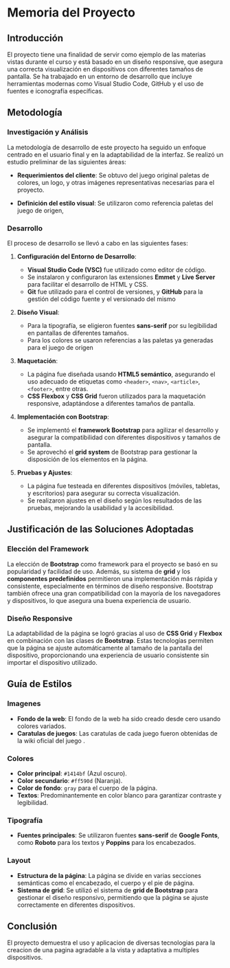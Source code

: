 # Memoria del Proyecto

## Introducción

El proyecto tiene una finalidad de servir como ejemplo de las materias vistas durante el curso y está basado en un diseño responsive, que asegura una correcta visualización en dispositivos con diferentes tamaños de pantalla. Se ha trabajado en un entorno de desarrollo que incluye herramientas modernas como Visual Studio Code, GitHub y el uso de fuentes e iconografía específicas.

## Metodología

### Investigación y Análisis

La metodología de desarrollo de este proyecto ha seguido un enfoque centrado en el usuario final y en la adaptabilidad de la interfaz. Se realizó un estudio preliminar de las siguientes áreas:
  
- **Requerimientos del cliente**: Se obtuvo del juego original paletas de colores, un logo, y otras imágenes representativas necesarias para el proyecto.

- **Definición del estilo visual**: Se utilizaron como referencia paletas del juego de origen,

### Desarrollo

El proceso de desarrollo se llevó a cabo en las siguientes fases:

1. **Configuración del Entorno de Desarrollo**:
   - **Visual Studio Code (VSC)** fue utilizado como editor de código.
   - Se instalaron y configuraron las extensiones **Emmet** y **Live Server** para facilitar el desarrollo de HTML y CSS.
   - **Git** fue utilizado para el control de versiones, y **GitHub** para la gestión del código fuente y el versionado del mismo
   
2. **Diseño Visual**:
   - Para la tipografía, se eligieron fuentes **sans-serif** por su legibilidad en pantallas de diferentes tamaños.
   - Para los colores se usaron referencias a las paletas ya generadas para el juego de origen

3. **Maquetación**:
   - La página fue diseñada usando **HTML5 semántico**, asegurando el uso adecuado de etiquetas como `<header>`, `<nav>`, `<article>`, `<footer>`, entre otras.
   - **CSS Flexbox** y **CSS Grid** fueron utilizados para la maquetación responsive, adaptándose a diferentes tamaños de pantalla.

4. **Implementación con Bootstrap**:
   - Se implementó el **framework Bootstrap** para agilizar el desarrollo y asegurar la compatibilidad con diferentes dispositivos y tamaños de pantalla.
   - Se aprovechó el **grid system** de Bootstrap para gestionar la disposición de los elementos en la página.

5. **Pruebas y Ajustes**:
   - La página fue testeada en diferentes dispositivos (móviles, tabletas, y escritorios) para asegurar su correcta visualización.
   - Se realizaron ajustes en el diseño según los resultados de las pruebas, mejorando la usabilidad y la accesibilidad.

## Justificación de las Soluciones Adoptadas

### Elección del Framework

La elección de **Bootstrap** como framework para el proyecto se basó en su popularidad y facilidad de uso. Además, su sistema de **grid** y los **componentes predefinidos** permitieron una implementación más rápida y consistente, especialmente en términos de diseño responsive. Bootstrap también ofrece una gran compatibilidad con la mayoría de los navegadores y dispositivos, lo que asegura una buena experiencia de usuario.

### Diseño Responsive

La adaptabilidad de la página se logró gracias al uso de **CSS Grid** y **Flexbox** en combinación con las clases de **Bootstrap**. Estas tecnologías permiten que la página se ajuste automáticamente al tamaño de la pantalla del dispositivo, proporcionando una experiencia de usuario consistente sin importar el dispositivo utilizado.

## Guía de Estilos

### Imagenes
- **Fondo de la web**: El fondo de la web ha sido creado desde cero usando colores variados.
- **Caratulas de juegos**: Las caratulas de cada juego fueron obtenidas de la wiki oficial del juego .

<!--| ![Fondo de pantalla](assets/bgsplats.png) | Imagen de fondo |-->
<!--| :----------------------------------------------: | :-------------------------------------------------------------------------------------------------------------------------------------------------: |-->

### Colores

- **Color principal**: `#1414bf` (Azul oscuro).
- **Color secundario**: `#ff590d` (Naranja).
- **Color de fondo**: `gray` para el cuerpo de la página.
- **Textos**: Predominantemente en color blanco para garantizar contraste y legibilidad.

### Tipografía

- **Fuentes principales**: Se utilizaron fuentes **sans-serif** de **Google Fonts**, como **Roboto** para los textos y **Poppins** para los encabezados.

### Layout

- **Estructura de la página**: La página se divide en varias secciones semánticas como el encabezado, el cuerpo y el pie de página.
- **Sistema de grid**: Se utilizó el sistema de **grid de Bootstrap** para gestionar el diseño responsivo, permitiendo que la página se ajuste correctamente en diferentes dispositivos.

## Conclusión

El proyecto demuestra el uso y aplicacion de diversas tecnologias para la creacion de una pagina agradable a la vista y adaptativa a multiples dispositivos.


